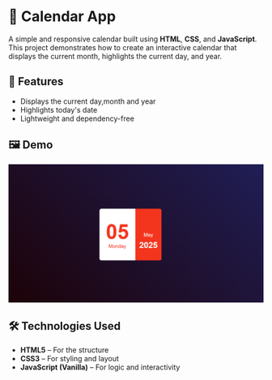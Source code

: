 # 📅 Calendar App

A simple and responsive calendar built using **HTML**, **CSS**, and **JavaScript**. This project demonstrates how to create an interactive calendar that displays the current month, highlights the current day, and year.

## 🚀 Features

- Displays the current day,month and year
- Highlights today's date
- Lightweight and dependency-free

## 🖼️ Demo

![Calendar Screenshot](screenshot.png)

## 🛠️ Technologies Used

- **HTML5** – For the structure
- **CSS3** – For styling and layout
- **JavaScript (Vanilla)** – For logic and interactivity
